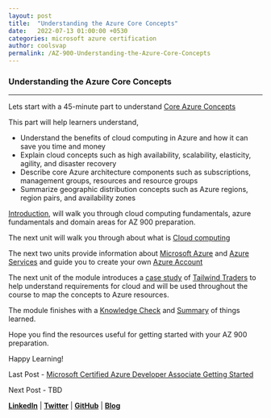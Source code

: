 ```yaml
---
layout: post
title:  "Understanding the Azure Core Concepts"
date:   2022-07-13 01:00:00 +0530
categories: microsoft azure certification
author: coolsvap
permalink: /AZ-900-Understanding-the-Azure-Core-Concepts
---
```

### Understanding the Azure Core Concepts
-------------------------------------

Lets start with a 45-minute part to understand [Core Azure Concepts](https://docs.microsoft.com/en-us/alearn/paths/az-900-describe-cloud-concepts/)

This part will help learners understand,

*   Understand the benefits of cloud computing in Azure and how it can save you time and money
*   Explain cloud concepts such as high availability, scalability, elasticity, agility, and disaster recovery
*   Describe core Azure architecture components such as subscriptions, management groups, resources and resource groups
*   Summarize geographic distribution concepts such as Azure regions, region pairs, and availability zones

[Introduction](https://docs.microsoft.com/en-us/learn/modules/intro-to-azure-fundamentals/introduction), will walk you through cloud computing fundamentals, azure fundamentals and domain areas for AZ 900 preparation.

The next unit will walk you through about what is [Cloud computing](https://docs.microsoft.com/en-us/learn/modules/intro-to-azure-fundamentals/what-is-cloud-computing)

The next two units provide information about [Microsoft Azure](https://docs.microsoft.com/en-us/learn/modules/intro-to-azure-fundamentals/what-is-microsoft-azure) and [Azure Services](https://docs.microsoft.com/en-us/learn/modules/intro-to-azure-fundamentals/tour-of-azure-services) and guide you to create your own [Azure Account](https://docs.microsoft.com/en-us/learn/modules/intro-to-azure-fundamentals/get-started-with-azure-accounts)

The next unit of the module introduces a [case study](https://docs.microsoft.com/en-us/learn/modules/intro-to-azure-fundamentals/case-study-introduction) of [Tailwind Traders](https://www.tailwindtraders.com/) to help understand requirements for cloud and will be used throughout the course to map the concepts to Azure resources. 

The module finishes with a [Knowledge Check](https://docs.microsoft.com/en-us/learn/modules/intro-to-azure-fundamentals/knowledge-check) and [Summary](https://docs.microsoft.com/en-us/learn/modules/intro-to-azure-fundamentals/summary) of things learned.

Hope you find the resources useful for getting started with your AZ 900 preparation. 

Happy Learning!

Last Post - [Microsoft Certified Azure Developer Associate Getting Started](https://cloudnativehero.github.io/blog/Microsoft-Certified-Azure-Developer-Getting-Started)

Next Post - TBD

[**LinkedIn**](https://www.linkedin.com/company/cloudnativehero/) | [**Twitter**](https://twitter.com/cloudnativehero) | [**GitHub**](https://github.com/cloudnativehero/AZ-104-Prep) | [**Blog**](https://cloudnativehero.github.io/blog/)